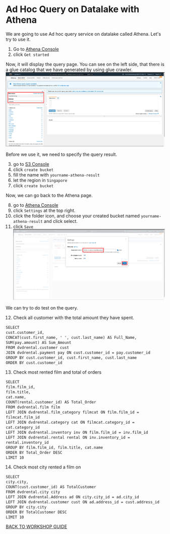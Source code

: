 # Ad Hoc Query on Datalake with Athena

We are going to use Ad hoc query service on datalake called Athena. Let's try to use it.
1. Go to [Athena Console](https://ap-southeast-1.console.aws.amazon.com/athena/home?region=ap-southeast-1)
2. click `Get started`

Now, it will display the query page. You can see on the left side, that there is a glue catalog that we have generated by using glue crawler.
    ![](../Assets/Athena/2.png)

Before we use it, we need to specify the query result.

3. go to [S3 Console](https://s3.console.aws.amazon.com/s3/home?region=ap-southeast-1)
4. click `create bucket`
5. fill the name with `yourname-athena-result`
6. let the region in `Singapore`
7. click `create bucket`

Now, we can go back to the Athena page.

8. go to [Athena Console](https://ap-southeast-1.console.aws.amazon.com/athena/home?force&region=ap-southeast-1#query)
9. click `Settings` at the top right.
10. click the folder icon, and choose your created bucket named `yourname-athena-result` and click select.
11. click `Save`
    ![](../Assets/Athena/11.png)

We can try to do test on the query.

12. Check all customer with the total amount they have spent.
```
SELECT 
cust.customer_id,
CONCAT(cust.first_name, ' ', cust.last_name) AS Full_Name,
SUM(pay.amount) AS Sum_Amount
FROM dvdrental.customer cust
JOIN dvdrental.payment pay ON cust.customer_id = pay.customer_id
GROUP BY cust.customer_id, cust.first_name, cust.last_name
ORDER BY cust.customer_id
```

13. Check most rented film and total of orders
```
SELECT
film.film_id,
film.title,
cat.name,
COUNT(rental.customer_id) AS Total_Order
FROM dvdrental.film film
LEFT JOIN dvdrental.film_category filmcat ON film.film_id = filmcat.film_id
LEFT JOIN dvdrental.category cat ON filmcat.category_id = cat.category_id
LEFT JOIN dvdrental.inventory inv ON film.film_id = inv.film_id
LEFT JOIN dvdrental.rental rental ON inv.inventory_id = rental.inventory_id
GROUP BY film.film_id, film.title, cat.name
ORDER BY Total_Order DESC
LIMIT 10
```

14. Check most city rented a film on
```
SELECT
city.city,
COUNT(cust.customer_id) AS TotalCustomer
FROM dvdrental.city city
LEFT JOIN dvdrental.Address ad ON city.city_id = ad.city_id
LEFT JOIN dvdrental.customer cust ON ad.address_id = cust.address_id
GROUP BY city.city
ORDER BY TotalCustomer DESC
LIMIT 10
```

[BACK TO WORKSHOP GUIDE](../README.md)